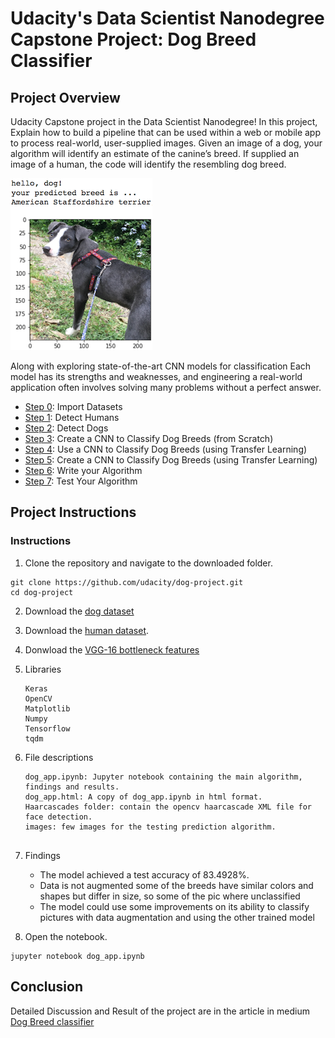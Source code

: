[//]: # (Image References)

[image1]: ./images/sample_dog_output.png "Sample Output"
[image2]: ./images/vgg16_model.png "VGG-16 Model Keras Layers"
[image3]: ./images/vgg16_model_draw.png "VGG16 Model Figure"

# Udacity's Data Scientist Nanodegree Capstone Project: Dog Breed Classifier
## Project Overview

Udacity Capstone project in the Data Scientist Nanodegree! In this project, Explain how to build a pipeline that can be used within a web or mobile app to process real-world, user-supplied images.  Given an image of a dog, your algorithm will identify an estimate of the canine’s breed.  If supplied an image of a human, the code will identify the resembling dog breed.  

![Sample Output][image1]

Along with exploring state-of-the-art CNN models for classification Each model has its strengths and weaknesses, and engineering a real-world application often involves solving many problems without a perfect answer.

* [Step 0](#step0): Import Datasets
* [Step 1](#step1): Detect Humans
* [Step 2](#step2): Detect Dogs
* [Step 3](#step3): Create a CNN to Classify Dog Breeds (from Scratch)
* [Step 4](#step4): Use a CNN to Classify Dog Breeds (using Transfer Learning)
* [Step 5](#step5): Create a CNN to Classify Dog Breeds (using Transfer Learning)
* [Step 6](#step6): Write your Algorithm
* [Step 7](#step7): Test Your Algorithm

## Project Instructions

### Instructions

1. Clone the repository and navigate to the downloaded folder.
```	
git clone https://github.com/udacity/dog-project.git
cd dog-project
```


2. Download the [dog dataset]()

3. Download the [human dataset]().

4. Donwload the [VGG-16 bottleneck features]()

5. Libraries
   ```
   Keras
   OpenCV
   Matplotlib
   Numpy
   Tensorflow
   tqdm
   
   ```
6. File descriptions
   ```
   dog_app.ipynb: Jupyter notebook containing the main algorithm, findings and results.
   dog_app.html: A copy of dog_app.ipynb in html format.
   Haarcascades folder: contain the opencv haarcascade XML file for face detection.
   images: few images for the testing prediction algorithm.
   
   
   ```
7. Findings
    
   - The model achieved a test accuracy of 83.4928%.
   - Data is not augmented some of the breeds have similar colors and shapes but differ in size, so some of the pic where unclassified
   - The model could use some improvements on its ability to classify pictures with data augmentation and using the other trained model 

8. Open the notebook.
```
jupyter notebook dog_app.ipynb
```
## Conclusion
  
  Detailed Discussion and Result of the project are in the article in medium [Dog Breed classifier](https://medium.com/@puruprajapati8/dog-breed-classifier-using-transfer-learning-in-cnn-d09606432ffe?sk=122b66678ccd5f13e027a0eb1e398529)


